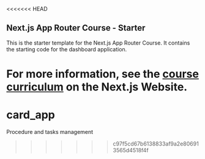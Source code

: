 <<<<<<< HEAD
## Next.js App Router Course - Starter

This is the starter template for the Next.js App Router Course. It contains the starting code for the dashboard application.

For more information, see the [course curriculum](https://nextjs.org/learn) on the Next.js Website.
=======
# card_app
Procedure and tasks management 
>>>>>>> c97f5cd67b6138833af9a2e806913565d4518f4f
